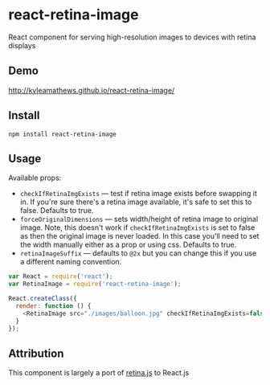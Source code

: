 react-retina-image
==================

React component for serving high-resolution images to devices with retina displays

## Demo
http://kyleamathews.github.io/react-retina-image/

## Install
`npm install react-retina-image`

## Usage

Available props:

* `checkIfRetinaImgExists` — test if retina image exists before swapping
  it in. If you're sure there's a retina image available, it's safe to
set this to false. Defaults to true.
* `forceOriginalDimensions` — sets width/height of retina image to
  original image. Note, this doesn't work if `checkIfRetinaImgExists` is set to
false as then the original image is never loaded. In this case you'll
need to set the width manually either as a prop or using css. Defaults to true.
* `retinaImageSuffix` — defaults to `@2x` but you can change this if you
  use a different naming convention.

```javascript
var React = require('react');
var RetinaImage = require('react-retina-image');

React.createClass({
  render: function () {
    <RetinaImage src="./images/balloon.jpg" checkIfRetinaImgExists=false />
  }
});
```

## Attribution
This component is largely a port of
[retina.js](http://imulus.github.io/retinajs/) to React.js
